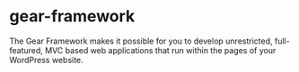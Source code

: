 # gear-framework
The Gear Framework makes it possible for you to develop unrestricted, full-featured, MVC based web applications that run within the pages of your WordPress website.
